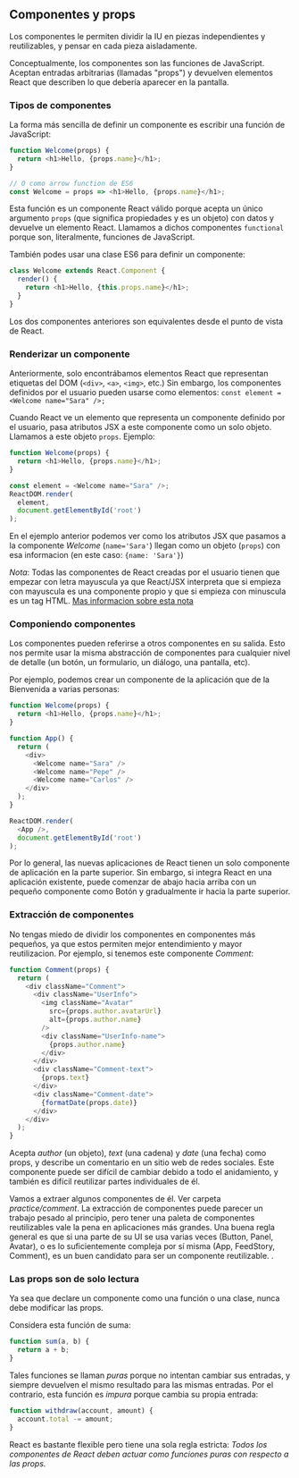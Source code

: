 ## Componentes y props

Los componentes le permiten dividir la IU en piezas independientes y reutilizables, y pensar en cada pieza aisladamente.

Conceptualmente, los componentes son las funciones de JavaScript.
Aceptan entradas arbitrarias (llamadas "props") y devuelven elementos React que describen lo que debería aparecer en la pantalla.

### Tipos de componentes
La forma más sencilla de definir un componente es escribir una función de JavaScript:

```javascript
function Welcome(props) {
  return <h1>Hello, {props.name}</h1>;
}

// O como arrow function de ES6
const Welcome = props => <h1>Hello, {props.name}</h1>;
```

Esta función es un componente React válido porque acepta un único argumento `props` (que significa propiedades y es un objeto) con datos y devuelve un elemento React.
Llamamos a dichos componentes `functional` porque son, literalmente, funciones de JavaScript.


También podes usar una clase ES6 para definir un componente:

```javascript
class Welcome extends React.Component {
  render() {
    return <h1>Hello, {this.props.name}</h1>;
  }
}
```

Los dos componentes anteriores son equivalentes desde el punto de vista de React.

### Renderizar un componente
Anteriormente, solo encontrábamos elementos React que representan etiquetas del DOM (`<div>`, `<a>`, `<img>`, etc.)
Sin embargo, los componentes definidos por el usuario pueden usarse como elementos: `const element = <Welcome name="Sara" />;`

Cuando React ve un elemento que representa un componente definido por el usuario, pasa atributos JSX a este componente como un solo objeto. Llamamos a este objeto `props`.
Ejemplo:
```javascript
function Welcome(props) {
  return <h1>Hello, {props.name}</h1>;
}

const element = <Welcome name="Sara" />;
ReactDOM.render(
  element,
  document.getElementById('root')
);
```

En el ejemplo anterior podemos ver como los atributos JSX que pasamos a la componente *Welcome* (`name='Sara'`) llegan como un objeto (`props`) con esa informacion (en este caso: `{name: 'Sara'}`)

*Nota*: Todas las componentes de React creadas por el usuario tienen que empezar con letra mayuscula ya que React/JSX interpreta que si empieza con mayuscula es una componente propio y que si empieza con minuscula es un tag HTML. [Mas informacion sobre esta nota](https://reactjs.org/docs/jsx-in-depth.html#user-defined-components-must-be-capitalized)

### Componiendo componentes
Los componentes pueden referirse a otros componentes en su salida.
Esto nos permite usar la misma abstracción de componentes para cualquier nivel de detalle (un botón, un formulario, un diálogo, una pantalla, etc).

Por ejemplo, podemos crear un componente de la aplicación que de la Bienvenida a varias personas:
```javascript
function Welcome(props) {
  return <h1>Hello, {props.name}</h1>;
}

function App() {
  return (
    <div>
      <Welcome name="Sara" />
      <Welcome name="Pepe" />
      <Welcome name="Carlos" />
    </div>
  );
}

ReactDOM.render(
  <App />,
  document.getElementById('root')
);
```

Por lo general, las nuevas aplicaciones de React tienen un solo componente de aplicación en la parte superior.
Sin embargo, si integra React en una aplicación existente, puede comenzar de abajo hacia arriba con un pequeño componente como Botón y gradualmente ir hacia la parte superior.

### Extracción de componentes
No tengas miedo de dividir los componentes en componentes más pequeños, ya que estos permiten mejor entendimiento y mayor reutilizacion.
Por ejemplo, si tenemos este componente *Comment*:
```javascript
function Comment(props) {
  return (
    <div className="Comment">
      <div className="UserInfo">
        <img className="Avatar"
          src={props.author.avatarUrl}
          alt={props.author.name}
        />
        <div className="UserInfo-name">
          {props.author.name}
        </div>
      </div>
      <div className="Comment-text">
        {props.text}
      </div>
      <div className="Comment-date">
        {formatDate(props.date)}
      </div>
    </div>
  );
}
```

Acepta *author* (un objeto), *text* (una cadena) y *date* (una fecha) como props, y describe un comentario en un sitio web de redes sociales.
Este componente puede ser difícil de cambiar debido a todo el anidamiento, y también es difícil reutilizar partes individuales de él.

Vamos a extraer algunos componentes de él. Ver carpeta *practice/comment*.
La extracción de componentes puede parecer un trabajo pesado al principio, pero tener una paleta de componentes reutilizables vale la pena en aplicaciones más grandes. Una buena regla general es que si una parte de su UI se usa varias veces (Button, Panel, Avatar), o es lo suficientemente compleja por sí misma (App, FeedStory, Comment), es un buen candidato para ser un componente reutilizable. .

### Las props son de solo lectura
Ya sea que declare un componente como una función o una clase, nunca debe modificar las props.

Considera esta función de suma:
```javascript
function sum(a, b) {
  return a + b;
}
```
Tales funciones se llaman *puras* porque no intentan cambiar sus entradas, y siempre devuelven el mismo resultado para las mismas entradas.
Por el contrario, esta función es *impura* porque cambia su propia entrada:

```javascript
function withdraw(account, amount) {
  account.total -= amount;
}
```

React es bastante flexible pero tiene una sola regla estricta:
*Todos los componentes de React deben actuar como funciones puras con respecto a las props.*
